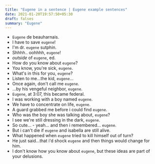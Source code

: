 ```yaml
---
title: "Eugene in a sentence | Eugene example sentences"
date: 2021-01-20T19:57:50+05:30
draft: falses
summary: "Eugene"
---
```

- `Eugene` de beauharnais.
- I have to save `eugene`!
- I'm dr. `eugene` sutphin.
- Shhhh.. oohhhh, `eugene`!
- *outside* of `eugene`, ed.
- How do you know about `eugene`?
- You know, you're sick, `eugene`.
- What's in this for you, `eugene`?
- Listen to me...the kid, `eugene`...
- Once again, don't call me `eugene`.
- ...by his vengeful neighbor, `eugene`.
- `Eugene`, at 3:07, this became federal.
- I was working with a boy named `eugene`.
- We have to concentrate on life, `eugene`.
- A guard grabbed me before i could find `eugene`.
- Who was the boy she was talking about, `eugene`?
- I see we're still dressing in the dark, `eugene`.
- So cute... - yeah... and then i remembered... `eugene`.
- But i can't die if `eugene` and isabella are still alive.
- What happened when `eugene` tried to kill himself out of turn?
- He just said...that i'd shock `eugene` and then things would change for him.
- I don't know how you know about `eugene`, but these ideas are part of your delusions.
                 
